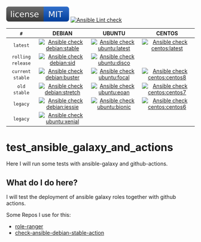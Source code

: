 [![MIT License](https://raw.githubusercontent.com/do1jlr/test_ansibel_galaxy_and_actions/master/.github/license.svg?sanitize=true)](https://github.com/do1jlr/test_ansibel_galaxy_and_actions/blob/master/LICENSE)
[![Ansible Lint check](https://github.com/DO1JLR/test_ansible_galaxy_and_actions/workflows/Ansible%20Lint%20check/badge.svg)](https://github.com/DO1JLR/test_ansible_galaxy_and_actions/actions?query=workflow%3A%22Ansible+Lint+check%22)

| ``#`` | DEBIAN | UBUNTU | CENTOS |
| :---: |:-----: | :----: | :----: |
| ``latest`` | [![Ansible check debian:stable](https://github.com/DO1JLR/test_ansible_galaxy_and_actions/workflows/Ansible%20check%20debian:stable/badge.svg)](https://github.com/DO1JLR/test_ansible_galaxy_and_actions/actions?query=workflow%3A%22Ansible+check+debian%3Astable%22) | [![Ansible check ubuntu:latest](https://github.com/DO1JLR/test_ansible_galaxy_and_actions/workflows/Ansible%20check%20ubuntu:latest/badge.svg)](https://github.com/DO1JLR/test_ansible_galaxy_and_actions/actions?query=workflow%3A%22Ansible+check+ubuntu%3Alatest%22) | [![Ansible check centos:latest](https://github.com/DO1JLR/test_ansible_galaxy_and_actions/workflows/Ansible%20check%20centos:latest/badge.svg)](https://github.com/DO1JLR/test_ansible_galaxy_and_actions/actions?query=workflow%3A%22Ansible+check+centos%3Alatest%22) |
| ``rolling release`` | [![Ansible check debian:sid](https://github.com/DO1JLR/test_ansible_galaxy_and_actions/workflows/Ansible%20check%20debian:sid/badge.svg)](https://github.com/DO1JLR/test_ansible_galaxy_and_actions/actions?query=workflow%3A%22Ansible+check+debian%3Asid%22) | [![Ansible check ubuntu:disco](https://github.com/DO1JLR/test_ansible_galaxy_and_actions/workflows/Ansible%20check%20ubuntu:disco/badge.svg)](https://github.com/DO1JLR/test_ansible_galaxy_and_actions/actions?query=workflow%3A%22Ansible+check+ubuntu%3Adisco%22) |
| ``current stable`` | [![Ansible check debian:buster](https://github.com/DO1JLR/test_ansible_galaxy_and_actions/workflows/Ansible%20check%20debian:buster/badge.svg)](https://github.com/DO1JLR/test_ansible_galaxy_and_actions/actions?query=workflow%3A%22Ansible+check+debian%3Abuster%22) | [![Ansible check ubuntu:focal](https://github.com/DO1JLR/test_ansible_galaxy_and_actions/workflows/Ansible%20check%20ubuntu:focal/badge.svg)](https://github.com/DO1JLR/test_ansible_galaxy_and_actions/actions?query=workflow%3A%22Ansible+check+ubuntu%3Afocal%22) | [![Ansible check centos:centos8](https://github.com/DO1JLR/test_ansible_galaxy_and_actions/workflows/Ansible%20check%20centos:centos8/badge.svg)](https://github.com/DO1JLR/test_ansible_galaxy_and_actions/actions?query=workflow%3A%22Ansible+check+centos%3Acentos8%22) |
| ``old stable`` | [![Ansible check debian:stretch](https://github.com/DO1JLR/test_ansible_galaxy_and_actions/workflows/Ansible%20check%20debian:stretch/badge.svg)](https://github.com/DO1JLR/test_ansible_galaxy_and_actions/actions?query=workflow%3A%22Ansible+check+debian%3Astretch%22) | [![Ansible check ubuntu:eoan](https://github.com/DO1JLR/test_ansible_galaxy_and_actions/workflows/Ansible%20check%20ubuntu:eoan/badge.svg)](https://github.com/DO1JLR/test_ansible_galaxy_and_actions/actions?query=workflow%3A%22Ansible+check+ubuntu%3Aeoan%22) | [![Ansible check centos:centos7](https://github.com/DO1JLR/test_ansible_galaxy_and_actions/workflows/Ansible%20check%20centos:centos7/badge.svg)](https://github.com/DO1JLR/test_ansible_galaxy_and_actions/actions?query=workflow%3A%22Ansible+check+centos%3Acentos7%22) |
| ``legacy`` | [![Ansible check debian:jessie](https://github.com/DO1JLR/test_ansible_galaxy_and_actions/workflows/Ansible%20check%20debian:jessie/badge.svg)](https://github.com/DO1JLR/test_ansible_galaxy_and_actions/actions?query=workflow%3A%22Ansible+check+debian%3Ajessie%22) | [![Ansible check ubuntu:bionic](https://github.com/DO1JLR/test_ansible_galaxy_and_actions/workflows/Ansible%20check%20ubuntu:bionic/badge.svg)](https://github.com/DO1JLR/test_ansible_galaxy_and_actions/actions?query=workflow%3A%22Ansible+check+ubuntu%3Abionic%22) | [![Ansible check centos:centos6](https://github.com/DO1JLR/test_ansible_galaxy_and_actions/workflows/Ansible%20check%20centos:centos6/badge.svg)](https://github.com/DO1JLR/test_ansible_galaxy_and_actions/actions?query=workflow%3A%22Ansible+check+centos%3Acentos6%22) |
| ``legacy`` | [![Ansible check ubuntu:xenial](https://github.com/DO1JLR/test_ansible_galaxy_and_actions/workflows/Ansible%20check%20ubuntu:xenial/badge.svg)](https://github.com/DO1JLR/test_ansible_galaxy_and_actions/actions?query=workflow%3A%22Ansible+check+ubuntu%3Axenial%22) |


# test_ansible_galaxy_and_actions
Here I will run some tests with ansible-galaxy and github-actions.

 What do I do here?
------------
I will test the deployment of ansible galaxy roles together with github actions.

Some Repos I use for this:
 - [role-ranger](https://github.com/chaos-bodensee/role-ranger)
 - [check-ansible-debian-stable-action](https://github.com/roles-ansible/check-ansible-debian-stable-action)
